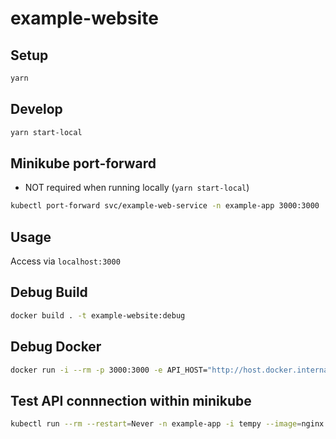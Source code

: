 # example-website

## Setup

```sh
yarn
```

## Develop

```sh
yarn start-local
```

## Minikube port-forward

- NOT required when running locally (`yarn start-local`)

```sh
kubectl port-forward svc/example-web-service -n example-app 3000:3000
```

## Usage

Access via `localhost:3000`

## Debug Build

```sh
docker build . -t example-website:debug
```

## Debug Docker

```sh
docker run -i --rm -p 3000:3000 -e API_HOST="http://host.docker.internal:3001" example-website:debug
```

## Test API connnection within minikube

```sh
kubectl run --rm --restart=Never -n example-app -i tempy --image=nginx:alpine -- curl example-api-service.example-app.svc.cluster.local:3001/uuid
```
